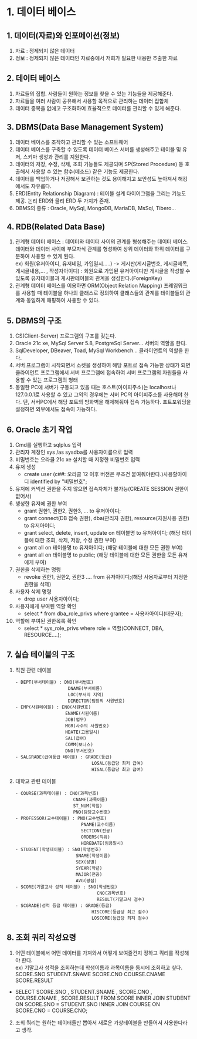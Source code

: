 # 1. 데이터 베이스
## 1. 데이터(자료)와 인포메이션(정보)
1. 자료 : 정제되지 않은 데이터
2. 정보 : 정제되지 않은 데이터인 자료중에서 저희가 필요한 내용만 추출한 자료

## 2. 데이터 베이스
1. 자료들의 집합. 사람들이 원하는 정보를 찾을 수 있는 기능들을 제공해준다.
2. 자료들을 여러 사람이 공유해서 사용할 목적으로 관리하는 데이터 집합체
3. 데이터 중복을 없애고 구조화하여 효율적으로 데이터를 관리할 수 있게 해준다.

## 3. DBMS(Data Base Management System)
1. 데이터 베이스를 조작하고 관리할 수 있는 소프트웨어
2. 데이터 베이스를 구축할 수 있도록 데이터 베이스 서버를 생성해주고 테이블 및 유저, 스키마 생성과 관리를 지원한다.
3. 데이터의 저장, 수정, 삭제, 조회 기능들도 제공되며 SP(Stored Procedure) 등 호출해서 사용할 수 있는 함수(메소드) 같은 기능도 제공한다.
4. 데이터를 백업하거나 저장해서 보관하는 것도 용이해지고 보안성도 높아져서 해킹에서도 자유롭다.
5. ERD(Entity Relationship Diagram) : 테이블 설계 다이어그램을 그리는 기능도 제공. 논리 ERD와 물리 ERD 두 가지가 존재.
6. DBMS의 종류 : Oracle, MySql, MongoDB, MariaDB, MsSql, Tibero...

## 4. RDB(Related Data Base)
1. 관계형 데이터 베이스 : 데이터와 데이터 사이의 관계를 형성해주는 데이터 베이스. 데이터와 데이터 사이에 부모자식 관계를 형성하여 상위 데이터와 하위 데이터를 구분하여 사용할 수 있게 된다.  
ex) 회원(유저아이디, 유저네임, 가입일시.....) -> 게시판(게시글번호, 게시글제목, 게시글내용,... , 작성자아이디) : 회원으로 가입된 유저아이디만 게시글을 작성할 수 있도록 유저테이블과 게시판테이블의 관계을 생성한다.(ForeignKey)
2. 관계형 데이터 베이스를 이용하면 ORM(Object Relation Mapping) 프레임워크를 사용할 때 테이블을 하나의 클래스로 정의하여 클래스들의 관계를 테이블들의 관계와 동일하게 매핑하여 사용할 수 있다.

## 5. DBMS의 구조
1. CS(Client-Server) 프로그램의 구조를 갖는다.
2. Oracle 21c xe, MySql Server 5.8, PostgreSql Server... 서버의 역할을 한다.
3. SqlDeveloper, DBeaver, Toad, MySql Workbench... 클라이언트의 역할을 한다.
4. 서버 프로그램이 시작되면서 소켓을 생성하여 해당 포트로 접속 가능한 상태가 되면 클라이언트 프로그램에서 서버 프로그램에 접속하여 서버 프로그램의 자원들을 사용할 수 있는 프로그램의 형태
5. 동일한 PC에 서버가 구동되고 있을 때는 호스트(아이피주소)는 localhost나 127.0.0.1로 사용할 수 있고 그외의 경우에는 서버 PC의 아이피주소를 사용해야 한다. 단, 서버PC에서 해당 포트의 방화벽을 해제해줘야 접속 가능하다. 포트포워딩을 설정하면 외부에서도 접속이 가능하다.

## 6. Oracle 초기 작업
1. Cmd를 실행하고 sqlplus 입력
2. 관리자 계정인 sys /as sysdba를 사용자이름으로 입력
3. 비밀번호는 오라클 21c xe 설치할 때 지정한 비밀번호 입력
4. 유저 생성
    - create user (c##: 오라클 12 이후 버전은 무조건 붙여줘야한다.)사용할아이디 identified by "비밀번호";
5. 유저에 커넥션 권한을 주지 않으면 접속자체가 불가능(CREATE SESSION 권한이 없어서)
6. 생성한 유저에 권한 부여
    - grant 권한1, 권한2, 권한3, ... to 유저아이디;
    - grant connect(DB 접속 권한), dba(관리자 권한), resource(자원사용 권한) to 유저아이디;
    - grant select, delete, insert, update on 테이블명 to 유저아이디; (해당 테이블에 대한 조회, 삭제, 저장, 수정 권한 부여)
    - grant all on 테이블명 to 유저아이디; (해당 테이블에 대한 모든 권한 부여)
    - grant all on 테이블명 to public; (해당 테이블에 대한 모든 권한을 모든 유저에게 부여)
7. 권한을 삭제하는 명령
    - revoke 권한1, 권한2, 권한3 .... from 유저아이디;(해당 사용자로부터 지정한 권한을 삭제)
8. 사용자 삭제 명령
    - drop user 사용자아이디;
9. 사용자에게 부여된 역할 확인
    - select * from dba_role_privs
      where grantee = 사용자아이디(대문자);
10. 역할에 부여된 권한목록 확인
    - select * sys_role_privs
      where role = 역할(CONNECT, DBA, RESOURCE....);

## 7. 실습 테이블의 구조
1. 직원 관련 테이블
    ```
    - DEPT(부서테이블) : DNO(부서번호)  
                        DNAME(부서이름)  
                        LOC(부서의 지역)  
                        DIRECTOR(팀장의 사원번호)
    - EMP(사원테이블) : ENO(사원번호)  
                       ENAME(사원이름)  
                       JOB(업무)  
                       MGR(사수의 사원번호)  
                       HDATE(고용일시)  
                       SAL(급여)  
                       COMM(보너스)  
                       DNO(부서번호)  
    - SALGRADE(급여등급 테이블) : GRADE(등급)  
                                 LOSAL(등급당 최저 급여)  
                                 HISAL(등급당 최고 급여)
    ```
2. 대학교 관련 테이블
    ```
    - COURSE(과목테이블) : CNO(과목번호)  
                          CNAME(과목이름)  
                          ST_NUM(학점)  
                          PNO(담당교수번호)
    - PROFESSOR(교수테이블) : PNO(교수번호)  
                             PNAME(교수이름)  
                             SECTION(전공)  
                             ORDERS(직위)  
                             HIREDATE(임용일시)
    - STUDENT(학생테이블) : SNO(학생번호)  
                           SNAME(학생이름)  
                           SEX(성별)  
                           SYEAR(학년)  
                           MAJOR(전공)  
                           AVG(평점)
    - SCORE(기말고사 성적 테이블) : SNO(학생번호)  
                                   CNO(과목번호)  
                                   RESULT(기말고사 점수)
    - SCGRADE(성적 등급 테이블) : GRADE(등급)  
                                 HISCORE(등급당 최고 점수)  
                                 LOSCORE(등급당 최저 점수)
    ```

## 8. 조회 쿼리 작성요령
1. 어떤 테이블에서 어떤 데이터를 가져와서 어떻게 보여줄건지 정하고 쿼리를 작성해야 한다.  
ex) 기말고사 성적을 조회하는데 학생이름과 과목이름을 동시에 조회하고 싶다.  
SCORE.SNO STUDENT.SNAME SCORE.CNO COURSE.CNAME SCORE.RESULT
- SELECT SCORE.SNO
       , STUDENT.SNAME 
       , SCORE.CNO 
       , COURSE.CNAME 
       , SCORE.RESULT
    FROM SCORE
    INNER JOIN STUDENT ON SCORE.SNO = STUDENT.SNO
    INNER JOIN COURSE ON SCORE.CNO = COURSE.CNO;
2. 조회 쿼리는 원하는 데이터들만 뽑아서 새로운 가상테이블을 만들어서 사용한다라고 생각.